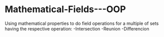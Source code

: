 # Mathematical-Fields---OOP

Using mathematical properties to do field operations for a multiple of sets having the respective operation:
-Intersection
-Reunion
-Differencion
